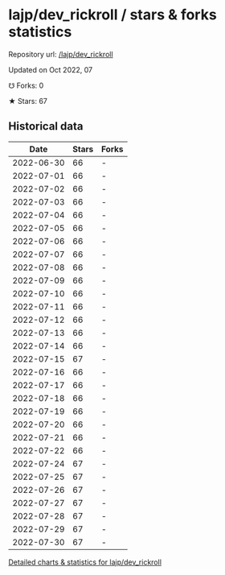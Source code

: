 # lajp/dev_rickroll / stars & forks statistics

Repository url: [/lajp/dev_rickroll](https://github.com/lajp/dev_rickroll)

Updated on Oct 2022, 07

☋ Forks: 0

★ Stars: 67

## Historical data
| Date | Stars | Forks |
|------|-------|-------|
| 2022-06-30 | 66 | - | 
| 2022-07-01 | 66 | - | 
| 2022-07-02 | 66 | - | 
| 2022-07-03 | 66 | - | 
| 2022-07-04 | 66 | - | 
| 2022-07-05 | 66 | - | 
| 2022-07-06 | 66 | - | 
| 2022-07-07 | 66 | - | 
| 2022-07-08 | 66 | - | 
| 2022-07-09 | 66 | - | 
| 2022-07-10 | 66 | - | 
| 2022-07-11 | 66 | - | 
| 2022-07-12 | 66 | - | 
| 2022-07-13 | 66 | - | 
| 2022-07-14 | 66 | - | 
| 2022-07-15 | 67 | - | 
| 2022-07-16 | 66 | - | 
| 2022-07-17 | 66 | - | 
| 2022-07-18 | 66 | - | 
| 2022-07-19 | 66 | - | 
| 2022-07-20 | 66 | - | 
| 2022-07-21 | 66 | - | 
| 2022-07-22 | 66 | - | 
| 2022-07-24 | 67 | - | 
| 2022-07-25 | 67 | - | 
| 2022-07-26 | 67 | - | 
| 2022-07-27 | 67 | - | 
| 2022-07-28 | 67 | - | 
| 2022-07-29 | 67 | - | 
| 2022-07-30 | 67 | - | 


[Detailed charts & statistics for lajp/dev_rickroll](https://reviewgithub.com/rep/lajp/dev_rickroll)
